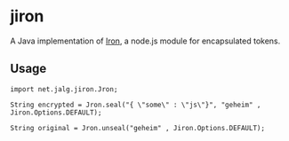 jiron
=====

A Java implementation of [Iron](https://github.com/hueniverse/iron), a node.js module for encapsulated tokens.

Usage
-----


    import net.jalg.jiron.Jron;

    String encrypted = Jron.seal("{ \"some\" : \"js\"}", "geheim" , Jiron.Options.DEFAULT);

    String original = Jron.unseal("geheim" , Jiron.Options.DEFAULT);

